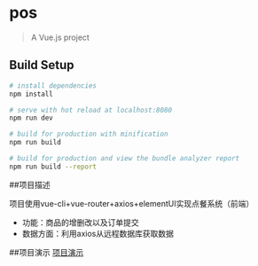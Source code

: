 # pos

> A Vue.js project

## Build Setup

``` bash
# install dependencies
npm install

# serve with hot reload at localhost:8080
npm run dev

# build for production with minification
npm run build

# build for production and view the bundle analyzer report
npm run build --report
```

##项目描述

项目使用vue-cli+vue-router+axios+elementUI实现点餐系统（前端）

- 功能：商品的增删改以及订单提交
- 数据方面：利用axios从远程数据库获取数据
 
##项目演示
[项目演示](https://github.com/fenglin-pan/Pos-system/pos.gif)
